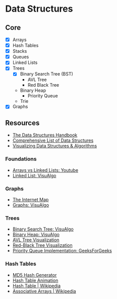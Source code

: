 # Data Structures

## Core
- [X] Arrays
- [X] Hash Tables
- [X] Stacks
- [X] Queues
- [X] Linked Lists
- [X] Trees
  - [X] Binary Search Tree (BST)
    - AVL Tree
    - Red Black Tree
  - Binary Heap
    - Priority Queue
  - Trie
- [X] Graphs

## Resources
- [The Data Structures Handbook](https://www.thedshandbook.com/ "DS Handbook")
- [Comprehensive List of Data Structures](https://en.wikipedia.org/wiki/List_of_data_structures "Wikipedia: DS List")
- [Visualizing Data Structures & Algorithms](https://visualgo.net/en)

### Foundations
- [Arrays vs Linked Lists: Youtube](https://youtu.be/DyG9S9nAlUM)
- [Linked List: VisuAlgo](https://visualgo.net/en/list)

### Graphs
- [The Internet Map](https://internet-map.net/)
- [Graphs: VisuAlgo](https://visualgo.net/en/graphds)

### Trees
- [Binary Search Tree: VisuAlgo](https://visualgo.net/bn/bst?slide=1)
- [Binary Heap: VisuAlgo](https://visualgo.net/en/heap)
- [AVL Tree Visualization](https://www.cs.usfca.edu/~galles/visualization/AVLtree.html)
- [Red-Black Tree Visualization](https://www.cs.usfca.edu/~galles/visualization/RedBlack.html)
- [Priority Queue Implementation: GeeksForGeeks](https://www.cs.usfca.edu/~galles/visualization/RedBlack.html)

### Hash Tables
- [MD5 Hash Generator](http://www.miraclesalad.com/webtools/md5.php)
- [Hash Table Animation](https://www.cs.usfca.edu/~galles/visualization/OpenHash.html)
- [Hash Table | Wikipedia](https://en.wikipedia.org/wiki/Hash_table)
- [Associative Arrays | Wikipedia](https://en.wikipedia.org/wiki/Comparison_of_programming_languages_(associative_array) "Hash Tables (aka Associative Arrays)")